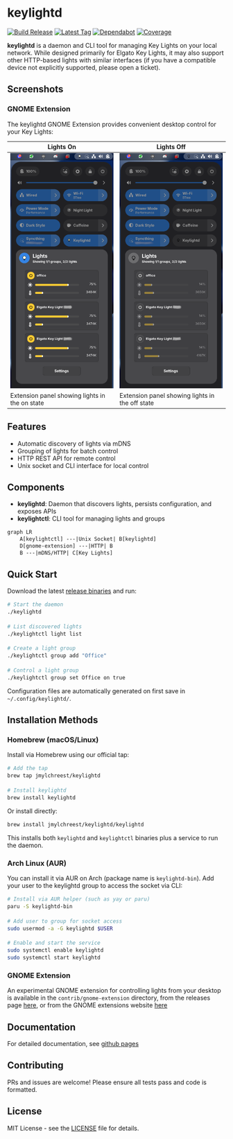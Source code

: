 # keylightd

[![Build Release](https://github.com/jmylchreest/keylightd/actions/workflows/build-release.yml/badge.svg)](https://github.com/jmylchreest/keylightd/actions/workflows/build-release.yml)
[![Latest Tag](https://badgen.net/github/tag/jmylchreest/keylightd)](https://github.com/jmylchreest/keylightd/releases)
[![Dependabot](https://badgen.net/github/dependabot/jmylchreest/keylightd)](https://dependabot.com)
[![Coverage](https://badgen.net/codecov/c/github/jmylchreest/keylightd)](https://codecov.io/gh/jmylchreest/keylightd)

**keylightd** is a daemon and CLI tool for managing Key Lights on your local network. While designed primarily for Elgato Key Lights, it may also support other HTTP-based lights with similar interfaces (if you have a compatible device not explicitly supported, please open a ticket).

## Screenshots

### GNOME Extension
The keylightd GNOME Extension provides convenient desktop control for your Key Lights:

| Lights On | Lights Off |
|-----------|------------|
| ![Extension On](docs/docs/assets/screenshots/extension-on.png) | ![Extension Off](docs/docs/assets/screenshots/extension-off.png) |
| Extension panel showing lights in the on state | Extension panel showing lights in the off state |

## Features
- Automatic discovery of lights via mDNS
- Grouping of lights for batch control
- HTTP REST API for remote control
- Unix socket and CLI interface for local control

## Components
- **keylightd**: Daemon that discovers lights, persists configuration, and exposes APIs
- **keylightctl**: CLI tool for managing lights and groups

```mermaid
graph LR
    A[keylightctl] ---|Unix Socket| B[keylightd]
    D[gnome-extension] ---|HTTP| B
    B ---|mDNS/HTTP| C[Key Lights]
```

## Quick Start

Download the latest [release binaries](https://github.com/jmylchreest/keylightd/releases) and run:

```bash
# Start the daemon
./keylightd

# List discovered lights
./keylightctl light list

# Create a light group
./keylightctl group add "Office"

# Control a light group
./keylightctl group set Office on true
```

Configuration files are automatically generated on first save in `~/.config/keylightd/`.

## Installation Methods

### Homebrew (macOS/Linux)
Install via Homebrew using our official tap:

```bash
# Add the tap
brew tap jmylchreest/keylightd

# Install keylightd
brew install keylightd
```

Or install directly:
```bash
brew install jmylchreest/keylightd/keylightd
```

This installs both `keylightd` and `keylightctl` binaries plus a service to run the daemon.

### Arch Linux (AUR)
You can install it via AUR on Arch (package name is `keylightd-bin`). Add your user to the keylightd group to access the socket via CLI:

```bash
# Install via AUR helper (such as yay or paru)
paru -S keylightd-bin

# Add user to group for socket access
sudo usermod -a -G keylightd $USER

# Enable and start the service
sudo systemctl enable keylightd
sudo systemctl start keylightd
```

### GNOME Extension
An experimental GNOME extension for controlling lights from your desktop is available in the `contrib/gnome-extension` directory, from the releases page [here](https://github.com/jmylchreest/keylightd/releases), or from the GNOME extensions website [here](https://extensions.gnome.org/extension/8185/keylightd-control/)

## Documentation
For detailed documentation, see [github pages](https://jmylchreest.github.io/keylightd/)

## Contributing
PRs and issues are welcome! Please ensure all tests pass and code is formatted.

## License
MIT License - see the [LICENSE](LICENSE) file for details.
